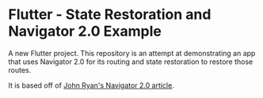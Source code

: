 # Flutter - State Restoration and Navigator 2.0 Example

A new Flutter project.
This repository is an attempt at demonstrating an app that uses Navigator 2.0 for its routing and state restoration to restore those routes.

It is based off of [John Ryan's Navigator 2.0 article](https://medium.com/flutter/learning-flutters-new-navigation-and-routing-system-7c9068155ade).
